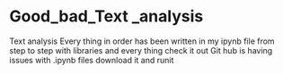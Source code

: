 # Good_bad_Text _analysis
Text analysis 
Every thing in order has been written in my ipynb file from step to step with libraries and every thing check it out
Git hub is having issues with .ipynb files download it and runit 
